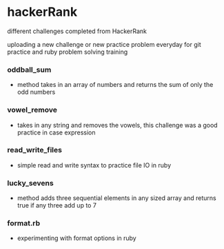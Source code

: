 # hackerRank
different challenges completed from HackerRank

uploading a new challenge or new practice problem everyday for git practice and ruby problem solving training

### oddball_sum
* method takes in an array of numbers and returns the sum of only the odd numbers


### vowel_remove
* takes in any string and removes the vowels, this challenge was a good practice in case expression

### read_write_files
* simple read and write syntax to practice file IO in ruby

### lucky_sevens
* method adds three sequential elements in any sized array and returns true if any three add up to 7

### format.rb
* experimenting with format options in ruby
